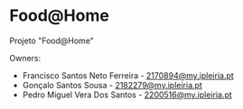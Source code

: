 # Food@Home
Projeto "Food@Home"

Owners:
* Francisco Santos Neto Ferreira - 2170894@my.ipleiria.pt
* Gonçalo Santos Sousa - 2182279@my.ipleiria.pt
* Pedro Miguel Vera Dos Santos - 2200516@my.ipleiria.pt




